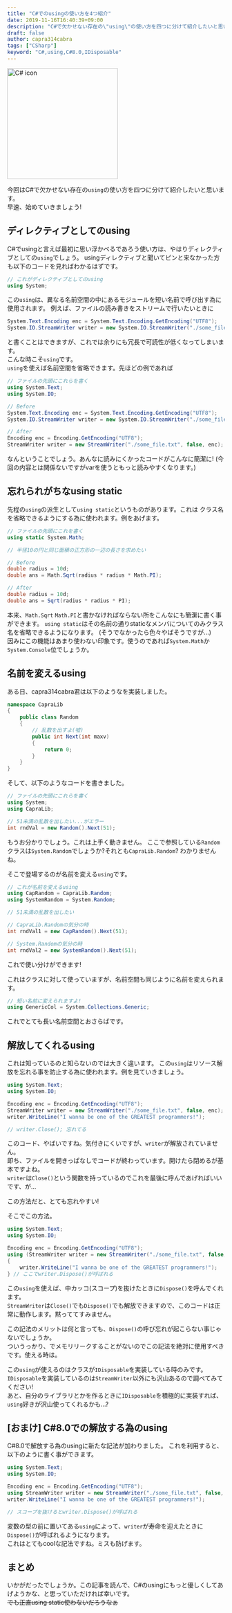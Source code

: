 ```yaml
---
title: "C#でのusingの使い方を4つ紹介"
date: 2019-11-16T16:40:39+09:00
description: "C#で欠かせない存在の\"using\"の使い方を四つに分けて紹介したいと思います。"
draft: false
author: capra314cabra
tags: ["CSharp"]
keyword: "C#,using,C#8.0,IDisposable"
---
```


<img src="https://capra314cabra.github.io/images/CSlogo.svg" alt="C# icon" class="center" width="256" height="256" />

今回はC#で欠かせない存在の`using`の使い方を四つに分けて紹介したいと思います。  
早速、始めていきましょう!

## ディレクティブとしてのusing

C#でusingと言えば最初に思い浮かべるであろう使い方は、やはりディレクティブとしての`using`でしょう。
usingディレクティブと聞いてピンと来なかった方も以下のコードを見ればわかるはずです。

``` c#
// これがディレクティブとしてのusing
using System;
```

この`using`は、異なる名前空間の中にあるモジュールを短い名前で呼び出す為に使用されます。
例えば、ファイルの読み書きをストリームで行いたいときに

``` c#
System.Text.Encoding enc = System.Text.Encoding.GetEncoding("UTF8");
System.IO.StreamWriter writer = new System.IO.StreamWriter("./some_file.txt", false, enc);
```

と書くことはできますが、これでは余りにも冗長で可読性が低くなってしまいます。  
こんな時こそ`using`です。  
`using`を使えば名前空間を省略できます。先ほどの例であれば

``` c#
// ファイルの先頭にこれらを書く
using System.Text;
using System.IO;

// Before
System.Text.Encoding enc = System.Text.Encoding.GetEncoding("UTF8");
System.IO.StreamWriter writer = new System.IO.StreamWriter("./some_file.txt", false, enc);

// After
Encoding enc = Encoding.GetEncoding("UTF8");
StreamWriter writer = new StreamWriter("./some_file.txt", false, enc);

```

なんということでしょう。あんなに読みにくかったコードがこんなに簡潔に!
(今回の内容とは関係ないですがvarを使うともっと読みやすくなります。)

## 忘れられがちなusing static

先程の`using`の派生として`using static`というものがあります。これは クラス名を省略できるようにする為に使われます。例をあげます。

``` c#
// ファイルの先頭にこれを書く
using static System.Math;

// 半径10の円と同じ面積の正方形の一辺の長さを求めたい

// Before
double radius = 10d;
double ans = Math.Sqrt(radius * radius * Math.PI);

// After
double radius = 10d;
double ans = Sqrt(radius * radius * PI);
```

本来、`Math.Sqrt` `Math.PI`と書かなければならない所をこんなにも簡潔に書く事ができます。
`using static`はその名前の通りstaticなメンバについてのみクラス名を省略できるようになります。
(そうでなかったら色々やばそうですが...)  
因みにこの機能はあまり使わない印象です。使うのであれば`System.Math`か`System.Console`位でしょうか。

## 名前を変えるusing

ある日、capra314cabra君は以下のようなを実装しました。

``` c#
namespace CapraLib
{
    public class Random
    {
        // 乱数を出すよ(噓)
        public int Next(int maxv)
        {
            return 0;
        }
    }
}
```

そして、以下のようなコードを書きました。

``` c#
// ファイルの先頭にこれらを書く
using System;
using CapraLib;

// 51未満の乱数を出したい...がエラー
int rndVal = new Random().Next(51);
```

もうお分かりでしょう。これは上手く動きません。
ここで参照している`Random`クラスは`System.Random`でしょうか?それとも`CapraLib.Random`?
わかりませんね。

そこで登場するのが名前を変える`using`です。

``` c#
// これが名前を変えるusing
using CapRandom = CapraLib.Random;
using SystemRandom = System.Random;

// 51未満の乱数を出したい

// CapraLib.Randomの気分の時
int rndVal1 = new CapRandom().Next(51);

// System.Randomの気分の時
int rndVal2 = new SystemRandom().Next(51);
```

これで使い分けができます!

これはクラスに対して使っていますが、名前空間も同じように名前を変えられます。

``` c#
// 短い名前に変えられますよ!
using GenericCol = System.Collections.Generic;
```

これでとても長い名前空間とおさらばです。

## 解放してくれるusing

これは知っているのと知らないのでは大きく違います。
この`using`はリソース解放を忘れる事を防止する為に使われます。例を見ていきましょう。

``` c#
using System.Text;
using System.IO;

Encoding enc = Encoding.GetEncoding("UTF8");
StreamWriter writer = new StreamWriter("./some_file.txt", false, enc);
writer.WriteLine("I wanna be one of the GREATEST programmers!");

// writer.Close(); 忘れてる
```

このコード、やばいですね。気付きにくいですが、`writer`が解放されていません。  
即ち、ファイルを開きっぱなしでコードが終わっています。開けたら閉めるが基本ですよね。  
`writer`は`Close()`という関数を持っているのでこれを最後に呼んであげればいいです、が...

この方法だと、とても忘れやすい!

そこでこの方法。

``` c#
using System.Text;
using System.IO;

Encoding enc = Encoding.GetEncoding("UTF8");
using (StreamWriter writer = new StreamWriter("./some_file.txt", false, enc))
{
    writer.WriteLine("I wanna be one of the GREATEST programmers!");
} // ここでwriter.Dispose()が呼ばれる
```

この`using`を使えば、中カッコ(スコープ)を抜けたときに`Dispose()`を呼んでくれます。  
`StreamWriter`は`Close()`でも`Dispose()`でも解放できますので、このコードは正常に動作します。黙っててすみません。

この記法のメリットは何と言っても、`Dispose()`の呼び忘れが起こらない事じゃないでしょうか。  
ついうっかり、でメモリリークすることがないのでこの記法を絶対に使用すべきです。使える時は。

この`using`が使えるのはクラスが`IDisposable`を実装している時のみです。  
`IDisposable`を実装しているのは`StreamWriter`以外にも沢山あるので調べてみてください!  
あと、自分のライブラリとかを作るときに`IDisposable`を積極的に実装すれば、`using`好きが沢山使ってくれるかも...?

## [おまけ] C#8.0での解放する為のusing

C#8.0で解放する為のusingに新たな記法が加わりました。
これを利用すると、以下のように書く事ができます。

``` c#
using System.Text;
using System.IO;

Encoding enc = Encoding.GetEncoding("UTF8");
using StreamWriter writer = new StreamWriter("./some_file.txt", false, enc);
writer.WriteLine("I wanna be one of the GREATEST programmers!");

// スコープを抜けるとwriter.Dispose()が呼ばれる
```

変数の型の前に置いてある`using`によって、`writer`が寿命を迎えたときに`Dispose()`が呼ばれるようになります。  
これはとてもcoolな記法ですね。ミスも防げます。

## まとめ

いかがだったでしょうか。この記事を読んで、C#のusingにもっと優しくしてあげようかな、と思っていただければ幸いです。  
~~でも正直using static使わないだろうなぁ~~
